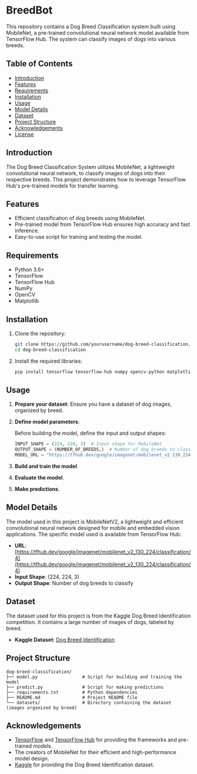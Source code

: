 # BreedBot


This repository contains a Dog Breed Classification system built using MobileNet, a pre-trained convolutional neural network model available from TensorFlow Hub. The system can classify images of dogs into various breeds.

## Table of Contents

- [Introduction](#introduction)
- [Features](#features)
- [Requirements](#requirements)
- [Installation](#installation)
- [Usage](#usage)
- [Model Details](#model-details)
- [Dataset](#dataset)
- [Project Structure](#project-structure)
- [Acknowledgements](#acknowledgements)
- [License](#license)

## Introduction

The Dog Breed Classification System utilizes MobileNet, a lightweight convolutional neural network, to classify images of dogs into their respective breeds. This project demonstrates how to leverage TensorFlow Hub's pre-trained models for transfer learning.

## Features

- Efficient classification of dog breeds using MobileNet.
- Pre-trained model from TensorFlow Hub ensures high accuracy and fast inference.
- Easy-to-use script for training and testing the model.

## Requirements

- Python 3.6+
- TensorFlow
- TensorFlow Hub
- NumPy
- OpenCV
- Matplotlib

## Installation

1. Clone the repository:

    ```sh
    git clone https://github.com/yourusername/dog-breed-classification.git
    cd dog-breed-classification
    ```

2. Install the required libraries:

    ```sh
    pip install tensorflow tensorflow-hub numpy opencv-python matplotlib
    ```



## Usage

1. **Prepare your dataset**: Ensure you have a dataset of dog images, organized by breed.

2. **Define model parameters**:

    Before building the model, define the input and output shapes:
    
    ```python
    INPUT_SHAPE = (224, 224, 3)  # Input shape for MobileNet
    OUTPUT_SHAPE = (NUMBER_OF_BREEDS,)  # Number of dog breeds to classify
    MODEL_URL = "https://tfhub.dev/google/imagenet/mobilenet_v2_130_224/classification/4"  # URL of the pre-trained MobileNet model
    ```

3. **Build and train the model**.

4. **Evaluate the model**.

5. **Make predictions**.

## Model Details

The model used in this project is MobileNetV2, a lightweight and efficient convolutional neural network designed for mobile and embedded vision applications. The specific model used is available from TensorFlow Hub:

- **URL**: [https://tfhub.dev/google/imagenet/mobilenet_v2_130_224/classification/4](https://tfhub.dev/google/imagenet/mobilenet_v2_130_224/classification/4)
- **Input Shape**: (224, 224, 3)
- **Output Shape**: Number of dog breeds to classify

## Dataset

The dataset used for this project is from the Kaggle Dog Breed Identification competition. It contains a large number of images of dogs, labeled by breed.

- **Kaggle Dataset**: [Dog Breed Identification](https://www.kaggle.com/c/dog-breed-identification/data)

## Project Structure

```
dog-breed-classification/
├── model.py                 # Script for building and training the model
├── predict.py               # Script for making predictions
├── requirements.txt         # Python dependencies
├── README.md                # Project README file
└── datasets/                # Directory containing the dataset (images organized by breed)
```

## Acknowledgements

- [TensorFlow](https://www.tensorflow.org/) and [TensorFlow Hub](https://www.tensorflow.org/hub) for providing the frameworks and pre-trained models.
- The creators of MobileNet for their efficient and high-performance model design.
- [Kaggle](https://www.kaggle.com/) for providing the Dog Breed Identification dataset.

